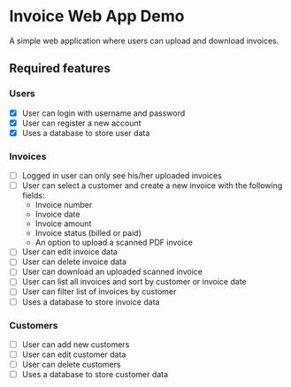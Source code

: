 # Invoice Web App Demo
A simple web application where users can upload and download invoices.

## Required features

### Users
- [x] User can login with username and password
- [x] User can register a new account
- [x] Uses a database to store user data

### Invoices
- [ ] Logged in user can only see his/her uploaded invoices
- [ ] User can select a customer and create a new invoice with the following fields:
    * Invoice number
    * Invoice date
    * Invoice amount
    * Invoice status (billed or paid)
    * An option to upload a scanned PDF invoice
- [ ] User can edit invoice data
- [ ] User can delete invoice data
- [ ] User can download an uploaded scanned invoice
- [ ] User can list all invoices and sort by customer or invoice date
- [ ] User can filter list of invoices by customer
- [ ] Uses a database to store invoice data

### Customers
- [ ] User can add new customers
- [ ] User can edit customer data
- [ ] User can delete customers
- [ ] Uses a database to store customer data
